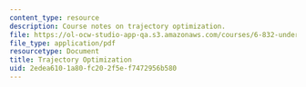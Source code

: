 ```yaml
---
content_type: resource
description: Course notes on trajectory optimization.
file: https://ol-ocw-studio-app-qa.s3.amazonaws.com/courses/6-832-underactuated-robotics-spring-2009/2edea6101a80fc202f5ef7472956b580_MIT6_832s09_read_ch12.pdf
file_type: application/pdf
resourcetype: Document
title: Trajectory Optimization
uid: 2edea610-1a80-fc20-2f5e-f7472956b580
---
```

